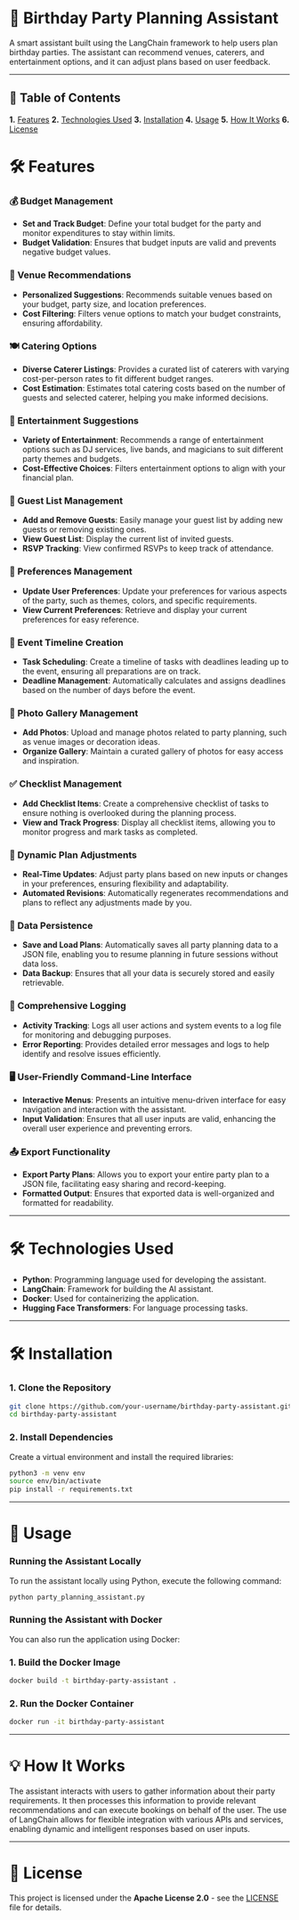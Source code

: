 # 🎉 Birthday Party Planning Assistant

A smart assistant built using the LangChain framework to help users plan birthday parties. The assistant can recommend venues, caterers, and entertainment options, and it can adjust plans based on user feedback.

---

## 📑 Table of Contents
**1.** [Features](#f)
**2.** [Technologies Used](#t)
**3.** [Installation](#i)
**4.** [Usage](#u)
**5.** [How It Works](#h)
**6.** [License](#l)


# 🛠️ <a name="f">Features </a>

### 💰 Budget Management
- **Set and Track Budget**: Define your total budget for the party and monitor expenditures to stay within limits.
- **Budget Validation**: Ensures that budget inputs are valid and prevents negative budget values.

### 📍 Venue Recommendations
- **Personalized Suggestions**: Recommends suitable venues based on your budget, party size, and location preferences.
- **Cost Filtering**: Filters venue options to match your budget constraints, ensuring affordability.

### 🍽️ Catering Options
- **Diverse Caterer Listings**: Provides a curated list of caterers with varying cost-per-person rates to fit different budget ranges.
- **Cost Estimation**: Estimates total catering costs based on the number of guests and selected caterer, helping you make informed decisions.

### 🎉 Entertainment Suggestions
- **Variety of Entertainment**: Recommends a range of entertainment options such as DJ services, live bands, and magicians to suit different party themes and budgets.
- **Cost-Effective Choices**: Filters entertainment options to align with your financial plan.

### 👥 Guest List Management
- **Add and Remove Guests**: Easily manage your guest list by adding new guests or removing existing ones.
- **View Guest List**: Display the current list of invited guests.
- **RSVP Tracking**: View confirmed RSVPs to keep track of attendance.

### 🎨 Preferences Management
- **Update User Preferences**: Update your preferences for various aspects of the party, such as themes, colors, and specific requirements.
- **View Current Preferences**: Retrieve and display your current preferences for easy reference.

### 📅 Event Timeline Creation
- **Task Scheduling**: Create a timeline of tasks with deadlines leading up to the event, ensuring all preparations are on track.
- **Deadline Management**: Automatically calculates and assigns deadlines based on the number of days before the event.

### 📸 Photo Gallery Management
- **Add Photos**: Upload and manage photos related to party planning, such as venue images or decoration ideas.
- **Organize Gallery**: Maintain a curated gallery of photos for easy access and inspiration.

### ✅ Checklist Management
- **Add Checklist Items**: Create a comprehensive checklist of tasks to ensure nothing is overlooked during the planning process.
- **View and Track Progress**: Display all checklist items, allowing you to monitor progress and mark tasks as completed.

### 🔄 Dynamic Plan Adjustments
- **Real-Time Updates**: Adjust party plans based on new inputs or changes in your preferences, ensuring flexibility and adaptability.
- **Automated Revisions**: Automatically regenerates recommendations and plans to reflect any adjustments made by you.

### 💾 Data Persistence
- **Save and Load Plans**: Automatically saves all party planning data to a JSON file, enabling you to resume planning in future sessions without data loss.
- **Data Backup**: Ensures that all your data is securely stored and easily retrievable.

### 📜 Comprehensive Logging
- **Activity Tracking**: Logs all user actions and system events to a log file for monitoring and debugging purposes.
- **Error Reporting**: Provides detailed error messages and logs to help identify and resolve issues efficiently.

### 🖥️ User-Friendly Command-Line Interface
- **Interactive Menus**: Presents an intuitive menu-driven interface for easy navigation and interaction with the assistant.
- **Input Validation**: Ensures that all user inputs are valid, enhancing the overall user experience and preventing errors.

### 📤 Export Functionality
- **Export Party Plans**: Allows you to export your entire party plan to a JSON file, facilitating easy sharing and record-keeping.
- **Formatted Output**: Ensures that exported data is well-organized and formatted for readability.

---

# 🛠️ <a name="t">Technologies Used </a>
- **Python**: Programming language used for developing the assistant.
- **LangChain**: Framework for building the AI assistant.
- **Docker**: Used for containerizing the application.
- **Hugging Face Transformers**: For language processing tasks.

---

# 🛠️ <a name="i">Installation </a>

### 1. **Clone the Repository**
```bash
git clone https://github.com/your-username/birthday-party-assistant.git
cd birthday-party-assistant
```

### 2. **Install Dependencies**
Create a virtual environment and install the required libraries:
```bash
python3 -m venv env
source env/bin/activate
pip install -r requirements.txt
```

---

# 🚀 <a name="u">Usage </a>

### **Running the Assistant Locally**

To run the assistant locally using Python, execute the following command:
```bash
python party_planning_assistant.py
```

### **Running the Assistant with Docker**

You can also run the application using Docker:

### 1. **Build the Docker Image**
   ```bash
   docker build -t birthday-party-assistant .
   ```

### 2. **Run the Docker Container**
   ```bash
   docker run -it birthday-party-assistant
   ```

---

# 💡 <a name="h">How It Works </a>

The assistant interacts with users to gather information about their party requirements. It then processes this information to provide relevant recommendations and can execute bookings on behalf of the user. The use of LangChain allows for flexible integration with various APIs and services, enabling dynamic and intelligent responses based on user inputs.

---

# 📄 <a name="l">License </a>

This project is licensed under the **Apache License 2.0** - see the [LICENSE](LICENSE) file for details.
